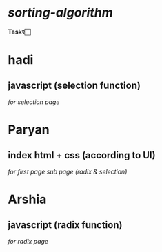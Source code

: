 # *sorting-algorithm*
**Task👇🏻**



# hadi
  ## javascript (selection function)
  *for selection page*



# Paryan
  ## index html + css (according to UI)
  
  *for first page*
  *sub page (radix & selection)*

# Arshia 
  ## javascript (radix function)
  *for radix page*

